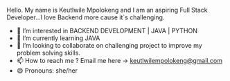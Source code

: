 Hello. My name is Keutlwile Mpolokeng and I am an aspiring Full Stack Developer...I love Backend more cause it`s challenging. 
- 👀 I’m interested in BACKEND DEVELOPMENT | JAVA | PYTHON
- 🌱 I’m currently learning JAVA
- 💞️ I’m looking to collaborate on challenging project to improve my problem solving skills.
- 📫 How to reach me ? Email me here -> keutlwilempolokeng@gmail.com
- 😄 Pronouns: she/her
